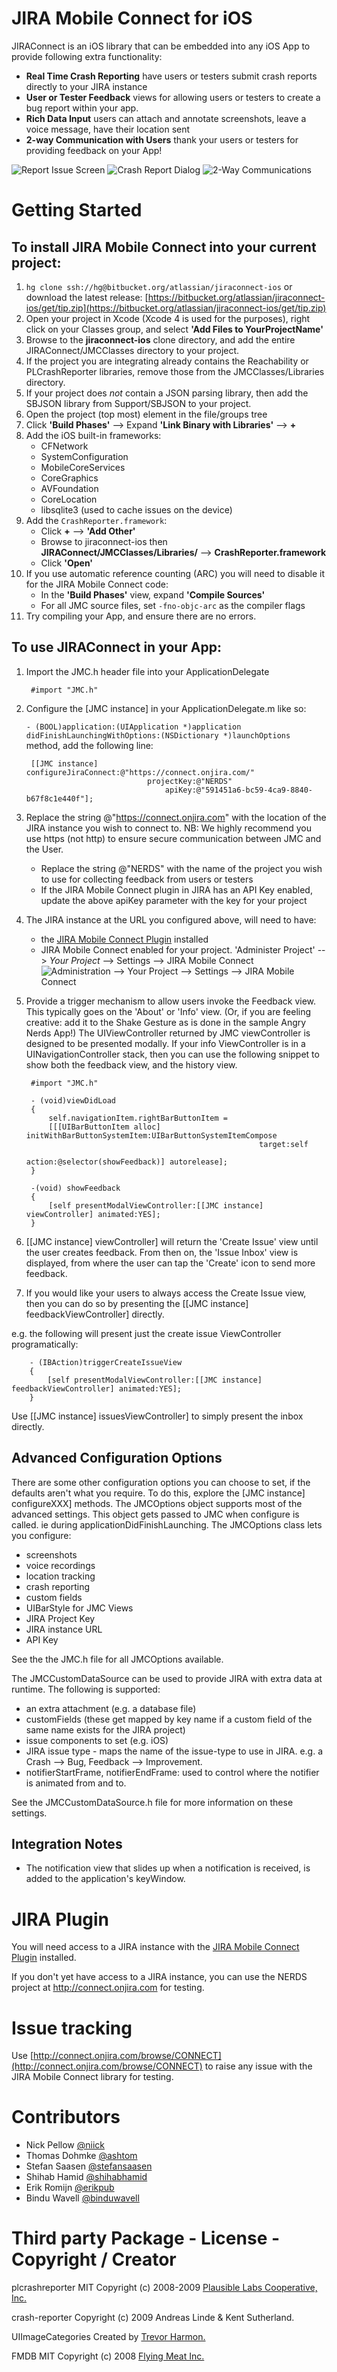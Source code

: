 JIRA Mobile Connect for iOS
===========================

JIRAConnect is an iOS library that can be embedded into any iOS App to provide following extra functionality:

* **Real Time Crash Reporting** have users or testers submit crash reports directly to your JIRA instance
* **User or Tester Feedback** views for allowing users or testers to create a bug report within your app.
* **Rich Data Input** users can attach and annotate screenshots, leave a voice message, have their location sent
* **2-way Communication with Users** thank your users or testers for providing feedback on your App!

![Report Issue Screen](https://bytebucket.org/atlassian/jiraconnect-ios/wiki/small_report-issue.png) ![Crash Report Dialog](https://bytebucket.org/atlassian/jiraconnect-ios/wiki/small_crash-report.png) ![2-Way Communications](https://bytebucket.org/atlassian/jiraconnect-ios/wiki/small_replies-view.png)


Getting Started
===============

To install JIRA Mobile Connect into your current project:
-------------------------------------------------

1. `hg clone ssh://hg@bitbucket.org/atlassian/jiraconnect-ios` or download the
   latest release:
   [https://bitbucket.org/atlassian/jiraconnect-ios/get/tip.zip](https://bitbucket.org/atlassian/jiraconnect-ios/get/tip.zip)
1. Open your project in Xcode (Xcode 4 is used for the purposes), right click on your Classes group, and select **'Add Files to YourProjectName'**
1. Browse to the **jiraconnect-ios** clone directory, and add the entire JIRAConnect/JMCClasses directory to your project.
1. If the project you are integrating already contains the Reachability or PLCrashReporter libraries, remove those from the JMCClasses/Libraries directory.
1. If your project does *not* contain a JSON parsing library, then add the SBJSON library from Support/SBJSON to your project.
1. Open the project (top most) element in the file/groups tree
1. Click **'Build Phases'** --> Expand **'Link Binary with Libraries'** --> **+**
1. Add the iOS built-in frameworks:
    * CFNetwork
    * SystemConfiguration
    * MobileCoreServices
    * CoreGraphics
    * AVFoundation
    * CoreLocation
    * libsqlite3 (used to cache issues on the device)
1. Add the `CrashReporter.framework`:
    * Click **+** --> **'Add Other'**
    * Browse to jiraconnect-ios then **JIRAConnect/JMCClasses/Libraries/** --> **CrashReporter.framework**
    * Click **'Open'**
1. If you use automatic reference counting (ARC) you will need to disable it for the JIRA Mobile Connect code:
    * In the **'Build Phases'** view, expand **'Compile Sources'**
    * For all JMC source files, set `-fno-objc-arc` as the compiler flags
1. Try compiling your App, and ensure there are no errors.

To use JIRAConnect in your App:
-------------------------------
1. Import the JMC.h header file into your ApplicationDelegate

        #import "JMC.h"

1. Configure the [JMC instance] in your ApplicationDelegate.m like so:


    `- (BOOL)application:(UIApplication *)application didFinishLaunchingWithOptions:(NSDictionary *)launchOptions`
method, add the following line:

        [[JMC instance] configureJiraConnect:@"https://connect.onjira.com/"
                                  projectKey:@"NERDS"
                                      apiKey:@"591451a6-bc59-4ca9-8840-b67f8c1e440f"];

1. Replace the string @"https://connect.onjira.com" with the location of the JIRA instance you wish to connect to. NB: We highly recommend you use https (not http) to ensure secure communication between JMC and the User.
    * Replace the string @"NERDS" with the name of the project you wish to use for collecting feedback from users or testers
    * If the JIRA Mobile Connect plugin in JIRA has an API Key enabled, update the above apiKey parameter with the key for your project

1. The JIRA instance at the URL you configured above, will need to have:
    * the [JIRA Mobile Connect Plugin](https://plugins.atlassian.com/plugin/details/322837) installed
    * JIRA Mobile Connect enabled for your project. 'Administer Project' --> *Your Project* --> Settings --> JIRA Mobile Connect
![Administration --> *Your Project* --> Settings --> JIRA Mobile Connect](https://bytebucket.org/atlassian/jiraconnect-ios/wiki/jira_settings.png)

1. Provide a trigger mechanism to allow users invoke the Feedback view. This typically goes on the 'About' or 'Info' view.
(Or, if you are feeling creative: add it to the Shake Gesture as is done in the sample Angry Nerds App!)
The UIViewController returned by JMC viewController is designed to be presented modally.
If your info ViewController is in a UINavigationController stack, then you can use the following snippet to show both the feedback view, and the history view.

        #import "JMC.h"

        - (void)viewDidLoad
        {
            self.navigationItem.rightBarButtonItem =
            [[[UIBarButtonItem alloc] initWithBarButtonSystemItem:UIBarButtonSystemItemCompose
                                                           target:self
                                                           action:@selector(showFeedback)] autorelease];
        }

        -(void) showFeedback
        {
            [self presentModalViewController:[[JMC instance] viewController] animated:YES];
        }

1. [[JMC instance] viewController] will return the 'Create Issue' view until the user creates feedback. From then on, the 'Issue Inbox' view is displayed, from where the
user can tap the 'Create' icon to send more feedback.
1. If you would like your users to always access the Create Issue view, then you can do so by presenting the [[JMC instance] feedbackViewController] directly.

e.g. the following will present just the create issue ViewController programatically:

        - (IBAction)triggerCreateIssueView
        {
            [self presentModalViewController:[[JMC instance] feedbackViewController] animated:YES];
        }
Use [[JMC instance] issuesViewController] to simply present the inbox directly.

Advanced Configuration Options
------------------------------

There are some other configuration options you can choose to set, if the defaults aren't what you require. To do this, explore the [JMC instance] configureXXX] methods.
The JMCOptions object supports most of the advanced settings. This object gets passed to JMC when configure is called. ie during applicationDidFinishLaunching. The JMCOptions class lets you configure:

  * screenshots
  * voice recordings
  * location tracking
  * crash reporting
  * custom fields
  * UIBarStyle for JMC Views
  * JIRA Project Key
  * JIRA instance URL
  * API Key

See the the JMC.h file for all JMCOptions available.

The JMCCustomDataSource can be used to provide JIRA with extra data at runtime. The following is supported:

  * an extra attachment (e.g. a database file)
  * customFields (these get mapped by key name if a custom field of the same name exists for the JIRA project)
  * issue components to set (e.g. iOS)
  * JIRA issue type - maps the name of the issue-type to use in JIRA. e.g. a Crash --> Bug, Feedback --> Improvement.
  * notifierStartFrame, notifierEndFrame: used to control where the notifier is animated from and to.

See the JMCCustomDataSource.h file for more information on these settings.

Integration Notes
-----------------

* The notification view that slides up when a notification is received, is added to the application's keyWindow.

JIRA Plugin
===========
You will need access to a JIRA instance with the [JIRA Mobile Connect Plugin](https://plugins.atlassian.com/plugin/details/322837) installed.

If you don't yet have access to a JIRA instance, you can use the NERDS project at http://connect.onjira.com for testing.


Issue tracking
==============

Use [http://connect.onjira.com/browse/CONNECT](http://connect.onjira.com/browse/CONNECT) to raise any issue with the JIRA Mobile Connect library for testing.

Contributors
============
* Nick Pellow [@niick](http://twitter.com/niick)
* Thomas Dohmke [@ashtom](http://twitter.com/ashtom)
* Stefan Saasen [@stefansaasen](http://twitter.com/stefansaasen)
* Shihab Hamid [@shihabhamid](http://twitter.com/shihabhamid)
* Erik Romijn [@erikpub](http://twitter.com/erikpub)
* Bindu Wavell [@binduwavell](http://twitter.com/binduwavell)

Third party Package - License - Copyright / Creator
===================================================

plcrashreporter     MIT     Copyright (c) 2008-2009 [Plausible Labs Cooperative, Inc.]( http://code.google.com/p/plcrashreporter/)

crash-reporter              Copyright (c) 2009 Andreas Linde & Kent Sutherland.

UIImageCategories           Created by [Trevor Harmon.](http://vocaro.com/trevor/blog/2009/10/12/resize-a-uiimage-the-right-way/)

FMDB                MIT     Copyright (c) 2008 [Flying Meat Inc.](http://github.com/ccgus/fmdb)

